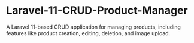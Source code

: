 # Laravel-11-CRUD-Product-Manager
A Laravel 11-based CRUD application for managing products, including features like product creation, editing, deletion, and image upload.
